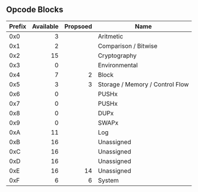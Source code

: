 Opcode Blocks
-------------

| Prefix | Available | Propsoed | Name                            |
|--------|----------:|---------:|---------------------------------|
| 0x0    |         3 |          | Aritmetic                       |
| 0x1    |         2 |          | Comparison / Bitwise            |
| 0x2    |        15 |          | Cryptography                    |
| 0x3    |         0 |          | Environmental                   |
| 0x4    |         7 |        2 | Block                           |
| 0x5    |         3 |        3 | Storage / Memory / Control Flow |
| 0x6    |         0 |          | PUSHx                           |
| 0x7    |         0 |          | PUSHx                           |
| 0x8    |         0 |          | DUPx                            |
| 0x9    |         0 |          | SWAPx                           |
| 0xA    |        11 |          | Log                             |
| 0xB    |        16 |          | Unassigned                      |
| 0xC    |        16 |          | Unassigned                      |
| 0xD    |        16 |          | Unassigned                      |
| 0xE    |        16 |       14 | Unassigned                      |
| 0xF    |         6 |        6 | System                          |